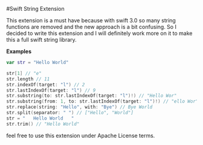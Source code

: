 #Swift String Extension



This extension is a must have because with swift 3.0 so many string functions are removed and the new approach is a bit confusing. So I decided to write this extension and I will definitely work more on it to make this a full swift string library.

<b>Examples</b>
```swift
var str = "Hello World"

str[1] // "e"
str.length // 11
str.indexOf(target: "l") // 2
str.lastIndexOf(target: "l") // 9
str.substring(to: str.lastIndexOf(target: "l")!) // "Hello Wor"
str.substring(from: 1, to: str.lastIndexOf(target: "l")!) // "ello Wor"
str.replace(string: "Hello", with: "Bye") // Bye World
str.split(separator: " ") // ["Hello", "World"]
str = "   Hello World   "
str.trim() // "Hello World"
```

feel free to use this extension under Apache License terms.
